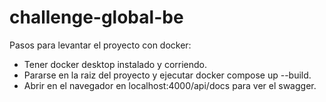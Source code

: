 # challenge-global-be
Pasos para levantar el proyecto con docker:
- Tener docker desktop instalado y corriendo.
- Pararse en la raiz del proyecto y ejecutar docker compose up --build.
- Abrir en el navegador en localhost:4000/api/docs para ver el swagger.